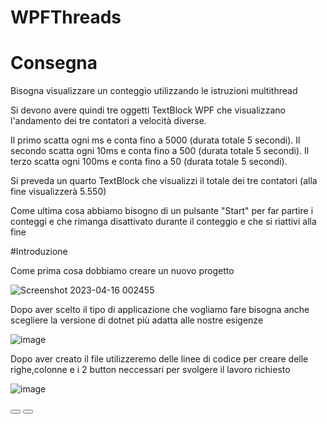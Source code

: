 # WPFThreads

# Consegna

Bisogna visualizzare un conteggio utilizzando le istruzioni multithread

Si devono avere  quindi tre oggetti TextBlock WPF che visualizzano l'andamento dei tre contatori a velocità diverse.

Il primo scatta ogni ms e conta fino a 5000 (durata totale 5 secondi).
Il secondo scatta ogni 10ms e conta fino a 500 (durata totale 5 secondi).
Il terzo scatta ogni 100ms e conta fino a 50 (durata totale 5 secondi).

Si preveda un quarto TextBlock che visualizzi il totale dei tre contatori (alla fine visualizzerà 5.550)

Come ultima cosa abbiamo bisogno di un pulsante "Start" per far partire i conteggi e che rimanga disattivato durante il conteggio e  che si riattivi alla fine

#Introduzione

Come prima cosa dobbiamo creare un nuovo progetto

![Screenshot 2023-04-16 002455](https://user-images.githubusercontent.com/116788494/234233686-d4239a24-e1c4-4120-ad67-88cd0d17b411.png)

Dopo aver scelto il tipo di applicazione che vogliamo fare bisogna anche scegliere la versione di dotnet più adatta alle nostre esigenze

![image](https://user-images.githubusercontent.com/116788494/234234142-a861b746-4ed6-4d08-b112-ecf9db810f27.png)

Dopo aver creato il file utilizzeremo delle linee di codice per creare  delle righe,colonne e i 2 button neccessari per svolgere il lavoro richiesto

![image](https://user-images.githubusercontent.com/116788494/234235484-043a09a8-5720-4a18-8c86-7e1bf8760ab0.png)


 <Grid>
 <Grid.RowDefinitions>
 <RowDefinition></RowDefinition>
 <RowDefinition></RowDefinition>
 <RowDefinition></RowDefinition>
 </Grid.RowDefinitions>
 <Grid.ColumnDefinitions>
 <ColumnDefinition></ColumnDefinition>
 <ColumnDefinition></ColumnDefinition>
 <ColumnDefinition></ColumnDefinition>
 </Grid.ColumnDefinitions>
 <Button Height="100" Grid.Row="1" Grid.Column="1" Width="200" > </Button>
 <Button Height="50" Width="100">
 </Button>
 </Grid>
 
 
 
 
 
 





